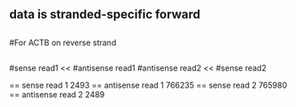 
## data is stranded-specific forward

##
#For ACTB on reverse strand
##
#sense read1 << #antisense read1
#antisense read2 << #sense read2

== sense read 1
2493
== antisense read 1
766235
== sense read 2
765980
== antisense read 2
2489
